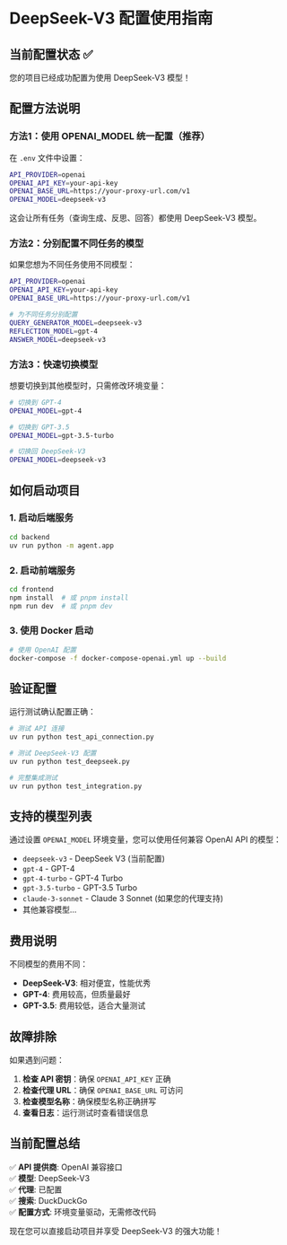 # DeepSeek-V3 配置使用指南

## 当前配置状态 ✅

您的项目已经成功配置为使用 DeepSeek-V3 模型！

## 配置方法说明

### 方法1：使用 OPENAI_MODEL 统一配置（推荐）

在 `.env` 文件中设置：
```bash
API_PROVIDER=openai
OPENAI_API_KEY=your-api-key
OPENAI_BASE_URL=https://your-proxy-url.com/v1
OPENAI_MODEL=deepseek-v3
```

这会让所有任务（查询生成、反思、回答）都使用 DeepSeek-V3 模型。

### 方法2：分别配置不同任务的模型

如果您想为不同任务使用不同模型：
```bash
API_PROVIDER=openai
OPENAI_API_KEY=your-api-key
OPENAI_BASE_URL=https://your-proxy-url.com/v1

# 为不同任务分别配置
QUERY_GENERATOR_MODEL=deepseek-v3
REFLECTION_MODEL=gpt-4
ANSWER_MODEL=deepseek-v3
```

### 方法3：快速切换模型

想要切换到其他模型时，只需修改环境变量：

```bash
# 切换到 GPT-4
OPENAI_MODEL=gpt-4

# 切换到 GPT-3.5
OPENAI_MODEL=gpt-3.5-turbo

# 切换回 DeepSeek-V3
OPENAI_MODEL=deepseek-v3
```

## 如何启动项目

### 1. 启动后端服务

```bash
cd backend
uv run python -m agent.app
```

### 2. 启动前端服务

```bash
cd frontend
npm install  # 或 pnpm install
npm run dev  # 或 pnpm dev
```

### 3. 使用 Docker 启动

```bash
# 使用 OpenAI 配置
docker-compose -f docker-compose-openai.yml up --build
```

## 验证配置

运行测试确认配置正确：

```bash
# 测试 API 连接
uv run python test_api_connection.py

# 测试 DeepSeek-V3 配置
uv run python test_deepseek.py

# 完整集成测试
uv run python test_integration.py
```

## 支持的模型列表

通过设置 `OPENAI_MODEL` 环境变量，您可以使用任何兼容 OpenAI API 的模型：

- `deepseek-v3` - DeepSeek V3 (当前配置)
- `gpt-4` - GPT-4
- `gpt-4-turbo` - GPT-4 Turbo
- `gpt-3.5-turbo` - GPT-3.5 Turbo
- `claude-3-sonnet` - Claude 3 Sonnet (如果您的代理支持)
- 其他兼容模型...

## 费用说明

不同模型的费用不同：
- **DeepSeek-V3**: 相对便宜，性能优秀
- **GPT-4**: 费用较高，但质量最好
- **GPT-3.5**: 费用较低，适合大量测试

## 故障排除

如果遇到问题：

1. **检查 API 密钥**：确保 `OPENAI_API_KEY` 正确
2. **检查代理 URL**：确保 `OPENAI_BASE_URL` 可访问
3. **检查模型名称**：确保模型名称正确拼写
4. **查看日志**：运行测试时查看错误信息

## 当前配置总结

✅ **API 提供商**: OpenAI 兼容接口  
✅ **模型**: DeepSeek-V3  
✅ **代理**: 已配置  
✅ **搜索**: DuckDuckGo  
✅ **配置方式**: 环境变量驱动，无需修改代码  

现在您可以直接启动项目并享受 DeepSeek-V3 的强大功能！
